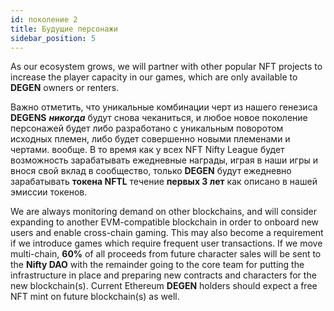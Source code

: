 ```yaml
---
id: поколение 2
title: Будущие персонажи
sidebar_position: 5
---
```


As our ecosystem grows, we will partner with other popular NFT projects to increase the player capacity in our games, which are only available to **DEGEN** owners or renters.

Важно отметить, что уникальные комбинации черт из нашего генезиса **DEGENS** **_никогда_** будут снова чеканиться, и любое новое поколение персонажей будет либо разработано с уникальным поворотом исходных племен, либо будет совершенно новыми племенами и чертами. вообще. В то время как у всех NFT Nifty League будет возможность зарабатывать ежедневные награды, играя в наши игры и внося свой вклад в сообщество, только **DEGEN** будут ежедневно зарабатывать **токена NFTL** течение **первых 3 лет** как описано в нашей эмиссии токенов.

We are always monitoring demand on other blockchains, and will consider expanding to another EVM-compatible blockchain in order to onboard new users and enable cross-chain gaming. This may also become a requirement if we introduce games which require frequent user transactions. If we move multi-chain, **60%** of all proceeds from future character sales will be sent to the **Nifty DAO** with the remainder going to the core team for putting the infrastructure in place and preparing new contracts and characters for the new blockchain(s). Current Ethereum **DEGEN** holders should expect a free NFT mint on future blockchain(s) as well.
